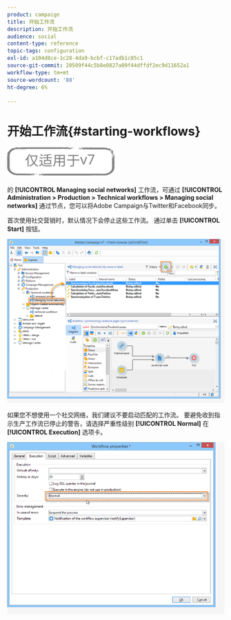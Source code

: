```yaml
---
product: campaign
title: 开始工作流
description: 开始工作流
audience: social
content-type: reference
topic-tags: configuration
exl-id: a104d8ce-1c28-4da9-bcbf-c17adb1c85c1
source-git-commit: 20509f44c5b8e0827a09f44dffdf2ec9d11652a1
workflow-type: tm+mt
source-wordcount: '88'
ht-degree: 6%

---
```


# 开始工作流{#starting-workflows}

![](../../assets/v7-only.svg)

的 **[!UICONTROL Managing social networks]** 工作流，可通过 **[!UICONTROL Administration > Production > Technical workflows > Managing social networks]** 通过节点，您可以将Adobe Campaign与Twitter和Facebook同步。

首次使用社交营销时，默认情况下会停止这些工作流。 通过单击 **[!UICONTROL Start]** 按钮。

![](assets/social_start_workflows.png)

如果您不想使用一个社交网络，我们建议不要启动匹配的工作流。 要避免收到指示生产工作流已停止的警告，请选择严重性级别 **[!UICONTROL Normal]** 在 **[!UICONTROL Execution]** 选项卡。

![](assets/social_start_workflows2.png)
